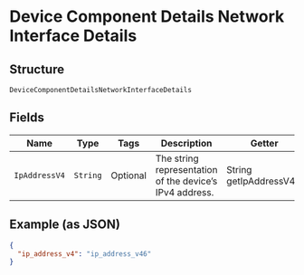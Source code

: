 
# Device Component Details Network Interface Details

## Structure

`DeviceComponentDetailsNetworkInterfaceDetails`

## Fields

| Name | Type | Tags | Description | Getter |
|  --- | --- | --- | --- | --- |
| `IpAddressV4` | `String` | Optional | The string representation of the device’s IPv4 address. | String getIpAddressV4() |

## Example (as JSON)

```json
{
  "ip_address_v4": "ip_address_v46"
}
```

